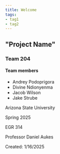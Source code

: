 ```yaml
---
title: Welcome
tags:
- tag1
- tag2
---
```


## "Project Name"

### Team 204

#### Team members

 - Andrey Podoprigora
 - Divine Ndionyenma
 - Jacob Wilson
 - Jake Strube

Arizona State University

Spring 2025

EGR 314

Professor Daniel Aukes

Created: 1/16/2025